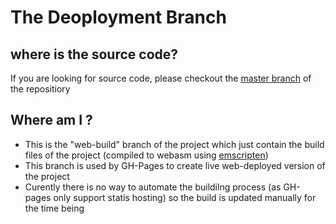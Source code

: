 # The Deoployment Branch 

## where is the source code?
If you are looking for source code, please checkout the [master branch](https://github.com/Arsenic-ATG/Snake/tree/master) of the repositiory 

## Where am I ?
- This is the "web-build" branch of the project which just contain the build files of the project (compiled to webasm using [emscripten](https://emscripten.org/))
- This branch is used by GH-Pages to create live web-deployed version of the project
- Curently there is no way to automate the buildilng process (as GH-pages only support statis hosting) so the build is updated manually for the time being
